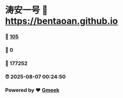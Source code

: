 # 涛安一号 :link: https://bentaoan.github.io 
### :page_facing_up: [105](https://bentaoan.github.io/tag.html) 
### :speech_balloon: 0 
### :hibiscus: 177252 
### :alarm_clock: 2025-08-07 00:24:50 
### Powered by :heart: [Gmeek](https://github.com/Meekdai/Gmeek)
